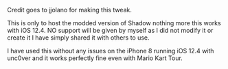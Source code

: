 Credit goes to jjolano for making this tweak. 

This is only to host the modded version of Shadow nothing more this works with iOS 12.4. NO support will be given by myself as I did not modify it or create it I have simply shared it with others to use.

I have used this without any issues on the iPhone 8 running iOS 12.4 with unc0ver and it works perfectly fine even with Mario Kart Tour.
